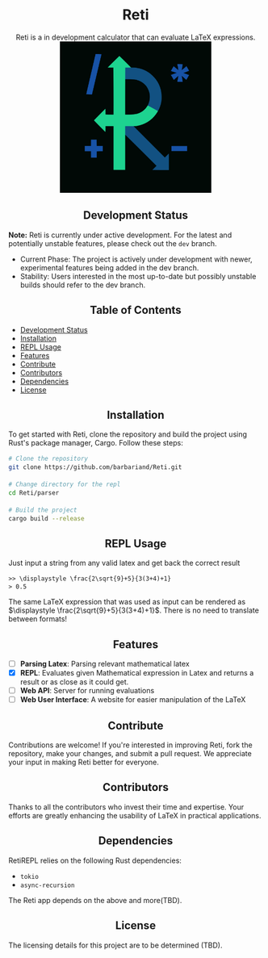 <h1 align="center">Reti</h1>
<div align="center">
Reti is a in development calculator that can evaluate LaTeX expressions.
<br>
<img src="./dark_icon.svg" width="300" />
</div>

<h2 align="center" id="development-status">Development Status</h2>

**Note:** Reti is currently under active development. For the latest and potentially unstable features, please check out the `dev` branch.

- Current Phase: The project is actively under development with newer, experimental features being added in the dev branch.
- Stability: Users interested in the most up-to-date but possibly unstable builds should refer to the dev branch.

<h2 align="center">Table of Contents</h2>

- [Development Status](#development-status)
- [Installation](#installation)
- [REPL Usage](#repl-usage)
- [Features](#features)
- [Contribute](#contribute)
- [Contributors](#contributors)
- [Dependencies](#dependencies)
- [License](#license)

<h2 align="center" id="installation">Installation</h2>
To get started with Reti, clone the repository and build the project using Rust's package manager, Cargo. Follow these steps:

```bash
# Clone the repository
git clone https://github.com/barbariand/Reti.git

# Change directory for the repl
cd Reti/parser

# Build the project
cargo build --release
```

<h2 align="center" id="repl-usage">REPL Usage</h2>


Just input a string from any valid latex and get back the correct result
```
>> \displaystyle \frac{2\sqrt{9}+5}{3(3+4)+1}
> 0.5
```

The same LaTeX expression that was used as input can be rendered as $\displaystyle \frac{2\sqrt{9}+5}{3(3+4)+1}$. There is no need to translate between formats!

<h2 align="center" id="features"> Features</h2>

- [ ] **Parsing Latex**: Parsing relevant mathematical latex
- [x] **REPL**: Evaluates given Mathematical expression in Latex and returns a result or as close as it could get.
- [ ] **Web API**: Server for running evaluations
- [ ] **Web User Interface**: A website for easier manipulation of the LaTeX

<h2 align="center" id="contribute"> Contribute</h2>
Contributions are welcome! If you're interested in improving Reti, fork the repository, make your changes, and submit a pull request. We appreciate your input in making Reti better for everyone.


<h2 align="center" id="contributors">Contributors</h2>
Thanks to all the contributors who invest their time and expertise. Your efforts are greatly enhancing the usability of LaTeX in practical applications.

<h2 align="center" id="dependencies">Dependencies</h2>
RetiREPL relies on the following Rust dependencies:

- `tokio`
- `async-recursion`

The Reti app depends on the above and more(TBD).

<h2 align="center" id="license">License</h2>
The licensing details for this project are to be determined (TBD).
